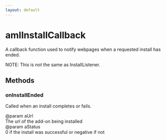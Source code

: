 ```yaml
---
layout: default
---
```


# amIInstallCallback #
  
A callback function used to notify webpages when a requested install has  
ended.  
  
NOTE: This is *not* the same as InstallListener.  
  

## Methods ##

### onInstallEnded ###
  
Called when an install completes or fails.  
  
@param  aUrl  
        The url of the add-on being installed  
@param  aStatus  
        0 if the install was successful or negative if not  
  
